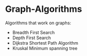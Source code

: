 # Graph-Algorithms
Algorithms that work on graphs:
* Breadth First Search
* Depth First Search
* Dijkstra Shortest Path Algorithm
* Kruskal Minimum spanning tree
